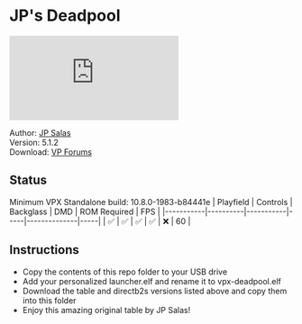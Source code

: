 # JP's Deadpool

![Table Preview](https://www.vpforums.org/index.php?app=downloads&module=display&section=screenshot&record=115543&id=15967&full=1)

Author: [JP Salas](https://www.vpforums.org/index.php?app=core&module=search&do=user_activity&sid=40128d9b02d204ff0a868b9c159c7f81&mid=277&search_app=downloads&userMode=all&search_app_filters%5Bdownloads%5D%5BsearchInKey%5D=files&search_app_filters%5Bdownloads%5D%5Bfiles%5D%5BsortKey%5D=update&search_app_filters%5Bdownloads%5D%5Bfiles%5D%5BsortDir%5D=)  
Version: 5.1.2  
Download: [VP Forums](https://www.vpforums.org/index.php?app=downloads&showfile=15967)

## Status 

Minimum VPX Standalone build: 10.8.0-1983-b84441e
| Playfield | Controls | Backglass | DMD | ROM Required | FPS | 
|-----------|----------|-----------|-----|--------------|-----|
| :white_check_mark: | :white_check_mark: | :white_check_mark: | :white_check_mark: | :x: | 60 |

## Instructions

- Copy the contents of this repo folder to your USB drive
- Add your personalized launcher.elf and rename it to vpx-deadpool.elf
- Download the table and directb2s versions listed above and copy them into this folder
- Enjoy this amazing original table by JP Salas!